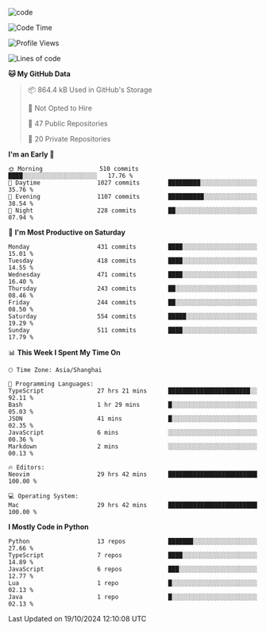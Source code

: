 
<!--
**liuyaanng/liuyaanng** is a ✨ _special_ ✨ repository because its `README.md` (this file) appears on your GitHub profile.

Here are some ideas to get you started:

- 🔭 I’m currently working on ...
- 🌱 I’m currently learning ...
- 👯 I’m looking to collaborate on ...
- 🤔 I’m looking for help with ...
- 💬 Ask me about ...
- 📫 How to reach me: ...
- 😄 Pronouns: ...
- ⚡ Fun fact: ...
-->


![code](https://cdn.jsdelivr.net/gh/liuyaanng/liuyaanng@1.0/code.gif) 

<!--START_SECTION:waka-->
![Code Time](http://img.shields.io/badge/Code%20Time-944%20hrs%2019%20mins-blue)

![Profile Views](http://img.shields.io/badge/Profile%20Views-0-blue)

![Lines of code](https://img.shields.io/badge/From%20Hello%20World%20I%27ve%20Written-14.8%20million%20lines%20of%20code-blue)

**🐱 My GitHub Data** 

> 📦 864.4 kB Used in GitHub's Storage 
 > 
> 🚫 Not Opted to Hire
 > 
> 📜 47 Public Repositories 
 > 
> 🔑 20 Private Repositories 
 > 
**I'm an Early 🐤** 

```text
🌞 Morning                510 commits         ████░░░░░░░░░░░░░░░░░░░░░   17.76 % 
🌆 Daytime                1027 commits        █████████░░░░░░░░░░░░░░░░   35.76 % 
🌃 Evening                1107 commits        ██████████░░░░░░░░░░░░░░░   38.54 % 
🌙 Night                  228 commits         ██░░░░░░░░░░░░░░░░░░░░░░░   07.94 % 
```
📅 **I'm Most Productive on Saturday** 

```text
Monday                   431 commits         ████░░░░░░░░░░░░░░░░░░░░░   15.01 % 
Tuesday                  418 commits         ████░░░░░░░░░░░░░░░░░░░░░   14.55 % 
Wednesday                471 commits         ████░░░░░░░░░░░░░░░░░░░░░   16.40 % 
Thursday                 243 commits         ██░░░░░░░░░░░░░░░░░░░░░░░   08.46 % 
Friday                   244 commits         ██░░░░░░░░░░░░░░░░░░░░░░░   08.50 % 
Saturday                 554 commits         █████░░░░░░░░░░░░░░░░░░░░   19.29 % 
Sunday                   511 commits         ████░░░░░░░░░░░░░░░░░░░░░   17.79 % 
```


📊 **This Week I Spent My Time On** 

```text
🕑︎ Time Zone: Asia/Shanghai

💬 Programming Languages: 
TypeScript               27 hrs 21 mins      ███████████████████████░░   92.11 % 
Bash                     1 hr 29 mins        █░░░░░░░░░░░░░░░░░░░░░░░░   05.03 % 
JSON                     41 mins             █░░░░░░░░░░░░░░░░░░░░░░░░   02.35 % 
JavaScript               6 mins              ░░░░░░░░░░░░░░░░░░░░░░░░░   00.36 % 
Markdown                 2 mins              ░░░░░░░░░░░░░░░░░░░░░░░░░   00.13 % 

🔥 Editors: 
Neovim                   29 hrs 42 mins      █████████████████████████   100.00 % 

💻 Operating System: 
Mac                      29 hrs 42 mins      █████████████████████████   100.00 % 
```

**I Mostly Code in Python** 

```text
Python                   13 repos            ███████░░░░░░░░░░░░░░░░░░   27.66 % 
TypeScript               7 repos             ████░░░░░░░░░░░░░░░░░░░░░   14.89 % 
JavaScript               6 repos             ███░░░░░░░░░░░░░░░░░░░░░░   12.77 % 
Lua                      1 repo              █░░░░░░░░░░░░░░░░░░░░░░░░   02.13 % 
Java                     1 repo              █░░░░░░░░░░░░░░░░░░░░░░░░   02.13 % 
```




 Last Updated on 19/10/2024 12:10:08 UTC
<!--END_SECTION:waka-->
